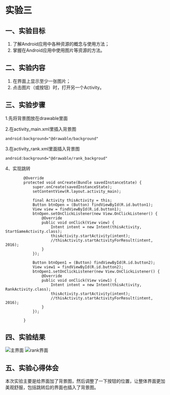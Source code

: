 # 实验三


## 一、实验目标

1. 了解Android应用中各种资源的概念与使用方法；
2. 掌握在Android应用中使用图片等资源的方法。

## 二、实验内容

1. 在界面上显示至少一张图片；
2. 点击图片（或按钮）时，打开另一个Activity。


## 三、实验步骤

1.先将背景图放在drawable里面

2.在activity_main.xml里插入背景图

```
android:background="@drawable/background" 
```
  
3.在activity_rank.xml里面插入背景图

```
android:background="@drawable/rank_backgroud"
```

4、实现跳转

```
        @Override
        protected void onCreate(Bundle savedInstanceState) {
            super.onCreate(savedInstanceState);
            setContentView(R.layout.activity_main);

            final Activity thisActivity = this;
            Button btnOpen = (Button) findViewById(R.id.button1);
            View view = findViewById(R.id.button1);
            btnOpen.setOnClickListener(new View.OnClickListener() {
                @Override
                public void onClick(View view) {
                    Intent intent = new Intent(thisActivity, StartGameActivity.class);
                    thisActivity.startActivity(intent);
                    //thisActivity.startActivityForResult(intent, 2016);
                }
            });

            Button btnOpen1 = (Button) findViewById(R.id.button2);
            View view1 = findViewById(R.id.button2);
            btnOpen1.setOnClickListener(new View.OnClickListener() {
                @Override
                public void onClick(View view1) {
                    Intent intent = new Intent(thisActivity, RankActivity.class);
                    thisActivity.startActivity(intent);
                    //thisActivity.startActivityForResult(intent, 2016);
                }
            });

        }
```        
        

## 四、实验结果
![主界面](https://raw.githubusercontent.com/wukai230/android-labs-2020/master/students/sec1814080911230/lab3(1).png)
![rank界面](https://raw.githubusercontent.com/wukai230/android-labs-2020/master/students/sec1814080911230/lab3(2).png)
  
  
## 五、实验心得体会
  本次实验主要是给界面加了背景图，然后调整了一下按钮的位置，让整体界面更加美观舒服，包括跳转后的界面也插入了背景图。

